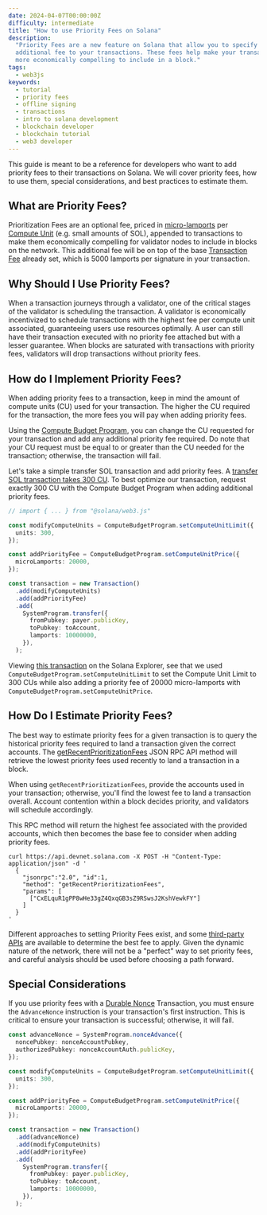 ```yaml
---
date: 2024-04-07T00:00:00Z
difficulty: intermediate
title: "How to use Priority Fees on Solana"
description:
  "Priority Fees are a new feature on Solana that allow you to specify an
  additional fee to your transactions. These fees help make your transaction
  more economically compelling to include in a block."
tags:
  - web3js
keywords:
  - tutorial
  - priority fees
  - offline signing
  - transactions
  - intro to solana development
  - blockchain developer
  - blockchain tutorial
  - web3 developer
---
```


This guide is meant to be a reference for developers who want to add priority
fees to their transactions on Solana. We will cover priority fees, how to use
them, special considerations, and best practices to estimate them.

## What are Priority Fees?

Prioritization Fees are an optional fee, priced in
[micro-lamports](/docs/terminology#lamport) per
[Compute Unit](/docs/terminology#compute-units) (e.g. small amounts of SOL),
appended to transactions to make them economically compelling for validator
nodes to include in blocks on the network. This additional fee will be on top of
the base [Transaction Fee](/docs/core/fees) already set, which is 5000 lamports
per signature in your transaction.

## Why Should I Use Priority Fees?

When a transaction journeys through a validator, one of the critical stages of
the validator is scheduling the transaction. A validator is economically
incentivized to schedule transactions with the highest fee per compute unit
associated, guaranteeing users use resources optimally. A user can still have
their transaction executed with no priority fee attached but with a lesser
guarantee. When blocks are saturated with transactions with priority fees,
validators will drop transactions without priority fees.

## How do I Implement Priority Fees?

When adding priority fees to a transaction, keep in mind the amount of compute
units (CU) used for your transaction. The higher the CU required for the
transaction, the more fees you will pay when adding priority fees.

Using the [Compute Budget Program](/docs/core/runtime#compute-budget), you can
change the CU requested for your transaction and add any additional priority fee
required. Do note that your CU request must be equal to or greater than the CU
needed for the transaction; otherwise, the transaction will fail.

Let's take a simple transfer SOL transaction and add priority fees. A
[transfer SOL transaction takes 300 CU](https://explorer.solana.com/tx/5scDyuiiEbLxjLUww3APE9X7i8LE3H63unzonUwMG7s2htpoAGG17sgRsNAhR1zVs6NQAnZeRVemVbkAct5myi17).
To best optimize our transaction, request exactly 300 CU with the Compute Budget
Program when adding additional priority fees.

```typescript
// import { ... } from "@solana/web3.js"

const modifyComputeUnits = ComputeBudgetProgram.setComputeUnitLimit({
  units: 300,
});

const addPriorityFee = ComputeBudgetProgram.setComputeUnitPrice({
  microLamports: 20000,
});

const transaction = new Transaction()
  .add(modifyComputeUnits)
  .add(addPriorityFee)
  .add(
    SystemProgram.transfer({
      fromPubkey: payer.publicKey,
      toPubkey: toAccount,
      lamports: 10000000,
    }),
  );
```

Viewing
[this transaction](https://explorer.solana.com/tx/5scDyuiiEbLxjLUww3APE9X7i8LE3H63unzonUwMG7s2htpoAGG17sgRsNAhR1zVs6NQAnZeRVemVbkAct5myi17)
on the Solana Explorer, see that we used
`ComputeBudgetProgram.setComputeUnitLimit` to set the Compute Unit Limit to 300
CUs while also adding a priority fee of 20000 micro-lamports with
`ComputeBudgetProgram.setComputeUnitPrice`.

## How Do I Estimate Priority Fees?

The best way to estimate priority fees for a given transaction is to query the
historical priority fees required to land a transaction given the correct
accounts. The
[getRecentPrioritizationFees](/docs/rpc/http/getrecentprioritizationfees) JSON
RPC API method will retrieve the lowest priority fees used recently to land a
transaction in a block.

When using `getRecentPrioritizationFees`, provide the accounts used in your
transaction; otherwise, you'll find the lowest fee to land a transaction
overall. Account contention within a block decides priority, and validators will
schedule accordingly.

This RPC method will return the highest fee associated with the provided
accounts, which then becomes the base fee to consider when adding priority fees.

```shell
curl https://api.devnet.solana.com -X POST -H "Content-Type: application/json" -d '
  {
    "jsonrpc":"2.0", "id":1,
    "method": "getRecentPrioritizationFees",
    "params": [
      ["CxELquR1gPP8wHe33gZ4QxqGB3sZ9RSwsJ2KshVewkFY"]
    ]
  }
'
```

Different approaches to setting Priority Fees exist, and some
[third-party APIs](https://docs.helius.dev/solana-rpc-nodes/alpha-priority-fee-api)
are available to determine the best fee to apply. Given the dynamic nature of
the network, there will not be a "perfect" way to set priority fees, and careful
analysis should be used before choosing a path forward.

## Special Considerations

If you use priority fees with a
[Durable Nonce](/content/guides/advanced/introduction-to-durable-nonces.md)
Transaction, you must ensure the `AdvanceNonce` instruction is your
transaction's first instruction. This is critical to ensure your transaction is
successful; otherwise, it will fail.

```typescript
const advanceNonce = SystemProgram.nonceAdvance({
  noncePubkey: nonceAccountPubkey,
  authorizedPubkey: nonceAccountAuth.publicKey,
});

const modifyComputeUnits = ComputeBudgetProgram.setComputeUnitLimit({
  units: 300,
});

const addPriorityFee = ComputeBudgetProgram.setComputeUnitPrice({
  microLamports: 20000,
});

const transaction = new Transaction()
  .add(advanceNonce)
  .add(modifyComputeUnits)
  .add(addPriorityFee)
  .add(
    SystemProgram.transfer({
      fromPubkey: payer.publicKey,
      toPubkey: toAccount,
      lamports: 10000000,
    }),
  );
```
